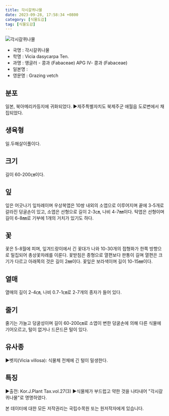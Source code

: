 ```yaml
---
title: 각시갈퀴나물
date: 2023-09-28, 17:58:34 +0800
category: [식물도감]
tag: [식물도감]
---
```




![각시갈퀴나물](http://www.nature.go.kr/fileUpload/plants/basic/Leguminosae/Vicia/1966/1966_20160725134530404files_th2.jpg)
- 국명 : 각시갈퀴나물
- 학명 : Vicia dasycarpa Ten.
- 과명 : 앵글러 - 콩과 (Fabaceae) APG Ⅳ- 콩과 (Fabaceae)
- 일본명 : 
- 영문명 : Grazing vetch


## 분포
일본, 북아메리카등지에 귀화되었다.▶제주특별자치도 북제주군 애월읍 도로변에서 채집되었다.
## 생육형
일.두해살이풀이다.
## 크기
길이 60-200㎝이다.
## 잎
잎은 어긋나기 잎차례이며 우상복엽은 10쌍 내외의 소엽으로 이루어지며 끝에 3-5개로 갈라진 덩굴손이 있고, 소엽은 선형으로 길이 2-3㎝, 나비 4-7㎜이다. 탁엽은 선형이며 길이 6-8㎜로 기부에 1개의 거치가 있기도 하다.
## 꽃
꽃은 5-8월에 피며, 잎겨드랑이에서 긴 꽃대가 나와 10-30개의 접형화가 한쪽 방향으로 밀집되어 총상꽃차례를 이룬다.  꽃받침은 종형으로 열편보다 판통이 길며 열편은 크기가 다르고 아래쪽의 것은 길이 2㎜이다. 꽃잎은 보라색이며 길이 10-15㎜이다.
## 열매
열매의 길이 2-4㎝, 나비 0.7-1㎝로 2-7개의 종자가 들어 있다.
## 줄기
줄기는 가늘고 덩굴성이며 길이 60-200㎝로 소엽이 변한 덩굴손에 의해 다른 식물에 기어오르고, 털이 없거나 드믄드믄 털이 있다.
## 유사종
▶벳지(Vicia villosa): 식물체 전체에 긴 털이 밀생한다.
## 특징
▶출전: Kor.J.Plant Tax.vol.27(3)▶식물체가 부드럽고 약한 것을 나타내어 "각시갈퀴나물"로 명명하였다.






본 데이터에 대한 모든 저작권리는 국립수목원 또는 원저작자에게 있습니다.
